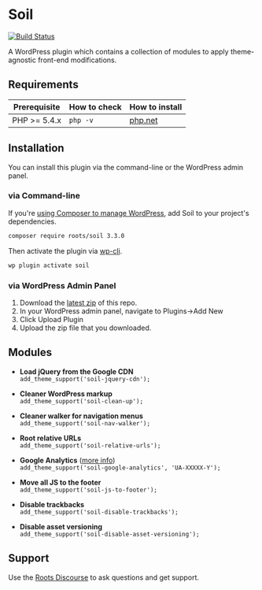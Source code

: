 # Soil
[![Build Status](https://travis-ci.org/roots/soil.svg)](https://travis-ci.org/roots/soil)

A WordPress plugin which contains a collection of modules to apply theme-agnostic front-end modifications.

## Requirements

| Prerequisite    | How to check | How to install
| --------------- | ------------ | ------------- |
| PHP >= 5.4.x    | `php -v`     | [php.net](http://php.net/manual/en/install.php) |

## Installation

You can install this plugin via the command-line or the WordPress admin panel.

### via Command-line

If you're [using Composer to manage WordPress](https://roots.io/using-composer-with-wordpress/), add Soil to your project's dependencies.

```sh
composer require roots/soil 3.3.0
```

Then activate the plugin via [wp-cli](http://wp-cli.org/commands/plugin/activate/).

```sh
wp plugin activate soil
```

### via WordPress Admin Panel

1. Download the [latest zip](https://github.com/roots/soil/archive/master.zip) of this repo.
2. In your WordPress admin panel, navigate to Plugins->Add New
3. Click Upload Plugin
4. Upload the zip file that you downloaded.

## Modules

* **Load jQuery from the Google CDN**<br>
  `add_theme_support('soil-jquery-cdn');`

* **Cleaner WordPress markup**<br>
  `add_theme_support('soil-clean-up');`

* **Cleaner walker for navigation menus**<br>
  `add_theme_support('soil-nav-walker');`

* **Root relative URLs**<br>
  `add_theme_support('soil-relative-urls');`

* **Google Analytics** ([more info](https://github.com/roots/soil/wiki/Google-Analytics))<br>
  `add_theme_support('soil-google-analytics', 'UA-XXXXX-Y');`

* **Move all JS to the footer**<br>
  `add_theme_support('soil-js-to-footer');`

* **Disable trackbacks**<br>
  `add_theme_support('soil-disable-trackbacks');`

* **Disable asset versioning**<br>
  `add_theme_support('soil-disable-asset-versioning');`

## Support

Use the [Roots Discourse](https://discourse.roots.io/) to ask questions and get support.
